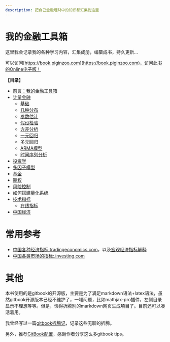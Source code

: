 ```yaml
---
description: 把自己金融理财中的知识都汇集到这里
---
```


# 我的金融工具箱

这里我会记录我的各种学习内容，汇集成册，编纂成书，持久更新...

可以访问[https://book.piginzoo.com](https://book.piginzoo.com)，访问此书的Online电子版！

**【目录】**

* [前言：我的金融工具箱](README.md)
* [计量金融](quantitative/quantitative.md)
	* [基础](quantitative/statistics/basic.md)
	* [几种分布](quantitative/statistics/distribution.md)
	* [参数估计](quantitative/statistics/params-estimation.md)
	* [假设检验](quantitative/statistics/test.md)
	* [方差分析](quantitative/statistics/var-analysis.md)
	* [一元回归](quantitative/statistics/simple-regression.md)
	* [多元回归](quantitative/statistics/multiple-regression.md)
	* [ARMA模型](quantitative/statistics/arma.md)
	* [时间序列分析](quantitative/statistics/timeseries.md)
* [投资学](investment/investment.md)
* [多因子模型](mfm/mfm.md)
* [基金](fund/fund.md)
* [期权](option/option.md)
* [风险控制](risk/risk.md)
* [如何搭建量化系统](risk/risk.md)
* [技术指标](indicator/indicator.md)
	* [在线指标](indicator/online.md)
* [中国经济](china/china.md)

# 常用参考

- [中国各种经济指标:tradingeconomics.com](https://zh.tradingeconomics.com/china/indicators)，以及[宏观经济指标解释](https://zhuanlan.zhihu.com/p/107296111)
- [中国各类市场的指标:.investing.com](https://cn.investing.com/)



# 其他

本书使用的是gitbook的开源版，主要是为了满足markdown语法+latex语法，虽然gitbook开源版本已经不维护了，一堆问题，比如mathjax-pro插件，左侧目录显示不理想等等。但是，懒得折腾别的markdown网页生成项目了。目前还可以凑活着用。

我曾经写过一篇[gitbook折腾记](https://www.piginzoo.com/tech/2021/10/15/gitbook)，记录这些无聊的折腾。

另外，推荐[GitBook配置](https://mitudegaoyang.gitbooks.io/mybook/content/tools/GitBookConfigure.html)，感谢作者分享这么多gitbook tips。